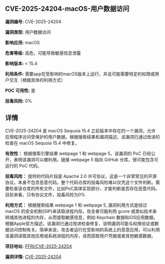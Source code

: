 ## CVE-2025-24204-macOS-用户数据访问

**漏洞编号:** CVE-2025-24204

**漏洞类型:** 用户数据访问

**影响应用:** macOS

**危害等级:** 高危，可能导致敏感信息泄露

**影响版本:** < 15.4

**利用条件:** 需要app在受影响的macOS版本上运行，并且可能需要特定的权限或用户交互（根据具体的利用方式）

**POC 可用性:** 是

**投毒风险:** 0%

## 详情

CVE-2025-24204 是 macOS Sequoia 15.4 之前版本中存在的一个漏洞，允许应用程序访问受保护的用户数据。根据搜索结果和漏洞描述，该漏洞已通过改进的检查在 macOS Sequoia 15.4 中修复。

**有效性：**
根据搜索引擎结果 webpage 1 和 webpage 5，该漏洞的 PoC 已经公开，表明该漏洞可以被利用。链接 webpage 5 指向 GitHub 仓库，很可能包含可运行的 PoC 代码。

**投毒风险：**
提供的代码片段是 Apache 2.0 许可协议，这是一个非常常见的开源协议，本身不包含恶意代码。整个代码仓库的投毒风险难以仅凭这个文件判断。需要检查该仓库的所有文件，比如PoC具体实现部分，才能判断是否存在恶意代码。
目前来看，只有协议文件，投毒风险为0%

**利用方式：**
根据搜索结果 webpage 1 和 webpage 5, 漏洞利用方式是绕过 macOS 的安全机制(SIP)来读取进程内存。攻击者可能利用 gcore 或类似技术来转储其他进程的内存，从而提取敏感信息，例如 Keychain 数据和iOS应用数据。根据Apple官方描述，该漏洞已通过改进检查修复，说明漏洞可能与权限验证或数据访问控制有关。简单来说，攻击者运行在受影响的系统上的恶意应用，可以利用该漏洞读取其他应用或系统进程的内存，进而窃取用户凭据或者其他敏感数据。

**项目地址:** [FFRI/CVE-2025-24204](https://github.com/FFRI/CVE-2025-24204)

**漏洞详情:** [CVE-2025-24204](https://nvd.nist.gov/vuln/detail/CVE-2025-24204)